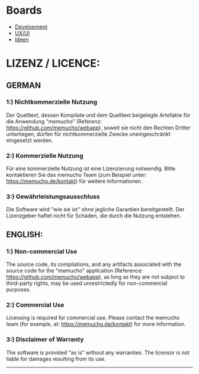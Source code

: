 Boards
====================
- [Development](https://github.com/memucho/webapp/projects/1) 
- [UX/UI](https://github.com/memucho/webapp/projects/2)
- [Ideen](https://github.com/memucho/webapp/projects/3) 

LIZENZ / LICENCE:
====================

GERMAN
---------------------

### 1:) Nichtkommerzielle Nutzung

Der Quelltext, dessen Kompilate und dem Quelltext beigelegte Artefakte für die Anwendung "memucho" (Referenz: https://github.com/memucho/webapp), soweit sie nicht den Rechten Dritter unterliegen, dürfen für nichtkommerzielle Zwecke uneingeschränkt eingesetzt werden.

### 2:) Kommerzielle Nutzung

Für eine kommerzielle Nutzung ist eine Lizenzierung notwendig. Bitte kontaktieren Sie das memucho Team (zum Beispiel unter: https://memucho.de/kontakt) für weitere Informationen. 

### 3:) Gewährleistungsausschluss
Die Software wird "wie sie ist" ohne jegliche Garantien bereitgestellt. Der Lizenzgeber haftet nicht für Schäden, die durch die Nutzung entstehen.

ENGLISH: 
---------------------

### 1:) Non-commercial Use

The source code, its compilations, and any artifacts associated with the source code for the "memucho" application (Reference: https://github.com/memucho/webapp), as long as they are not subject to third-party rights, may be used unrestrictedly for non-commercial purposes.

### 2:) Commercial Use

Licensing is required for commercial use. Please contact the memucho team (for example, at: https://memucho.de/kontakt) for more information.

### 3:) Disclaimer of Warranty
The software is provided "as is" without any warranties. The licensor is not liable for damages resulting from its use.

---
